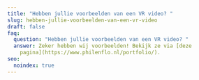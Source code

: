 ```yaml
---
title: "Hebben jullie voorbeelden van een VR video? "
slug: hebben-jullie-voorbeelden-van-een-vr-video
draft: false
faq:
  question: "Hebben jullie voorbeelden van een VR video? "
  answer: Zeker hebben wij voorbeelden! Bekijk ze via [deze
    pagina](https://www.philenflo.nl/portfolio/).
seo:
  noindex: true
---
```

